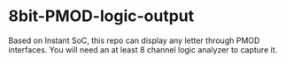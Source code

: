 # 8bit-PMOD-logic-output
Based on Instant SoC, this repo can display any letter through PMOD interfaces. You will need an at least 8 channel logic analyzer to capture it. 
